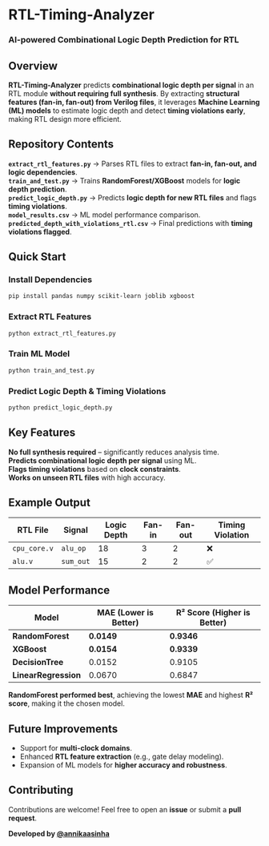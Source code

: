 # RTL-Timing-Analyzer   
### AI-powered Combinational Logic Depth Prediction for RTL  

##  Overview  
**RTL-Timing-Analyzer** predicts **combinational logic depth per signal** in an RTL module **without requiring full synthesis**. By extracting **structural features (fan-in, fan-out) from Verilog files**, it leverages **Machine Learning (ML) models** to estimate logic depth and detect **timing violations early**, making RTL design more efficient.  

##  Repository Contents  
 **`extract_rtl_features.py`** → Parses RTL files to extract **fan-in, fan-out, and logic dependencies**.  
 **`train_and_test.py`** → Trains **RandomForest/XGBoost** models for **logic depth prediction**.  
 **`predict_logic_depth.py`** → Predicts **logic depth for new RTL files** and flags **timing violations**.  
 **`model_results.csv`** → ML model performance comparison.  
 **`predicted_depth_with_violations_rtl.csv`** → Final predictions with **timing violations flagged**.  

##  Quick Start  

### Install Dependencies  
```bash
pip install pandas numpy scikit-learn joblib xgboost
```

### Extract RTL Features  
```bash
python extract_rtl_features.py
```

### Train ML Model  
```bash
python train_and_test.py
```

### Predict Logic Depth & Timing Violations  
```bash
python predict_logic_depth.py
```

##  Key Features  
**No full synthesis required** – significantly reduces analysis time.  
**Predicts combinational logic depth per signal** using ML.  
**Flags timing violations** based on **clock constraints**.  
**Works on unseen RTL files** with high accuracy.  

##  Example Output  
| RTL File  | Signal  | Logic Depth | Fan-in | Fan-out | Timing Violation |
|-----------|--------|------------|--------|--------|------------------|
| `cpu_core.v` | `alu_op` | 18 | 3 | 2 | ❌ |
| `alu.v` | `sum_out` | 15 | 2 | 2 | ✅ |

## Model Performance  
| **Model**        | **MAE (Lower is Better)** | **R² Score (Higher is Better)** |
|-----------------|--------------------------|-------------|
| **RandomForest** | **0.0149**                | **0.9346**  |
| **XGBoost**     | **0.0154**                | **0.9339**  |
| **DecisionTree** | 0.0152                    | 0.9105      |
| **LinearRegression** | 0.0670               | 0.6847      |

**RandomForest performed best**, achieving the lowest **MAE** and highest **R² score**, making it the chosen model.  

## Future Improvements  
- Support for **multi-clock domains**.  
- Enhanced **RTL feature extraction** (e.g., gate delay modeling).  
- Expansion of ML models for **higher accuracy and robustness**.  

## Contributing  
Contributions are welcome! Feel free to open an **issue** or submit a **pull request**.  


**Developed by [@annikaasinha](https://github.com/annikaasinha/)**  


